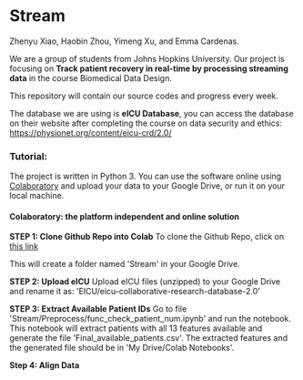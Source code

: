 # Stream

Zhenyu Xiao, Haobin Zhou, Yimeng Xu, and Emma Cardenas.

We are a group of students from Johns Hopkins University. Our project is focusing on **Track patient recovery in real-time by processing streaming data** in the course Biomedical Data Design.

This repository will contain our source codes and progress every week.

The database we are using is **eICU Database**, you can access the database on their website after completing the course on data security and ethics: https://physionet.org/content/eicu-crd/2.0/

### <a name="Tutorial">Tutorial:</a>
The project is written in Python 3. You can use the software online using [Colaboratory](#Colaboratory) and upload your data to your Google Drive, or run it on your local machine. 

#### <a name="Colaboratory">Colaboratory:</a> the platform independent and online solution

**STEP 1: Clone Github Repo into Colab**
To clone the Github Repo, click on [this link](https://colab.research.google.com/drive/10gxtdar30BKisl2nQVtBzF25HMZpFht3?usp=drive_linkhttps://colab.research.google.com/drive/10gxtdar30BKisl2nQVtBzF25HMZpFht3?usp=drive_link)

This will create a folder named 'Stream' in your Google Drive.

**STEP 2: Upload eICU**
Upload eICU files (unzipped) to your Google Drive and rename it as: 'EICU/eicu-collaborative-research-database-2.0'

**STEP 3: Extract Available Patient IDs**
Go to file 'Stream/Preprocess/func_check_patient_num.ipynb' and run the notebook. This notebook will extract patients with all 13 features available and generate the file 'Final_available_patients.csv'. The extracted features and the generated file should be in 'My Drive/Colab Notebooks'.

**Step 4: Align Data**



